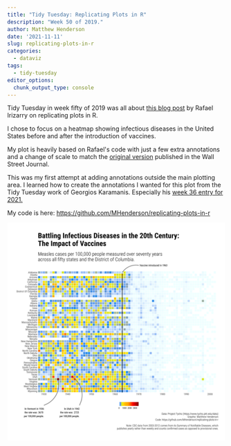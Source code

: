 ```yaml
---
title: "Tidy Tuesday: Replicating Plots in R"
description: "Week 50 of 2019."
author: Matthew Henderson
date: '2021-11-11'
slug: replicating-plots-in-r
categories:
  - dataviz
tags:
  - tidy-tuesday
editor_options: 
  chunk_output_type: console
---
```




Tidy Tuesday
in week fifty of 2019
was all about
[this blog post](https://simplystatistics.org/2019/08/28/you-can-replicate-almost-any-plot-with-ggplot2/)
by Rafael Irizarry
on replicating plots in R.

I chose to focus on a heatmap showing
infectious diseases in the United States
before and after
the introduction of vaccines.

My plot is heavily based
on Rafael's code with
just a few extra annotations
and a change of scale
to match the
[original version](http://graphics.wsj.com/infectious-diseases-and-vaccines/?mc_cid=711ddeb86e)
published in the Wall Street Journal.

This was my first attempt at adding annotations outside
the main plotting area.
I learned how to
create the annotations
I wanted for this plot
from the Tidy Tuesday work of Georgios Karamanis.
Especially his
[week 36 entry for 2021.](https://github.com/gkaramanis/tidytuesday/tree/master/2021/2021-week36)

My code is here:
https://github.com/MHenderson/replicating-plots-in-r

![Plot shows a heat map of measles cases per one hundred thousand people measured from 1928 to 2003 across all fifty US states and the District of Columbia. Showing that after 1963 when measles vaccine was introduced there was a dramatic drop in the number of measles cases throughout the United States.](diseases.png)
